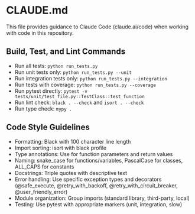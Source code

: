 # CLAUDE.md

This file provides guidance to Claude Code (claude.ai/code) when working with code in this repository.

## Build, Test, and Lint Commands

- Run all tests: `python run_tests.py`
- Run unit tests only: `python run_tests.py --unit`
- Run integration tests only: `python run_tests.py --integration`
- Run tests with coverage: `python run_tests.py --coverage`
- Run pytest directly: `pytest -v tests/unit/test_file.py::TestClass::test_function`
- Run lint check: `black . --check` and `isort . --check`
- Run type check: `mypy .`

## Code Style Guidelines

- Formatting: Black with 100 character line length
- Import sorting: isort with black profile
- Type annotations: Use for function parameters and return values
- Naming: snake_case for functions/variables, PascalCase for classes, ALL_CAPS for constants
- Docstrings: Triple quotes with descriptive text
- Error handling: Use specific exception types and decorators (@safe_execute, @retry_with_backoff, @retry_with_circuit_breaker, @user_friendly_error)
- Module organization: Group imports (standard library, third-party, local)
- Testing: Use pytest with appropriate markers (unit, integration, slow)